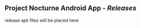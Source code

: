Project Nocturne Android App - *Releases*
-----------------------------------------

release apk files will be placed here


